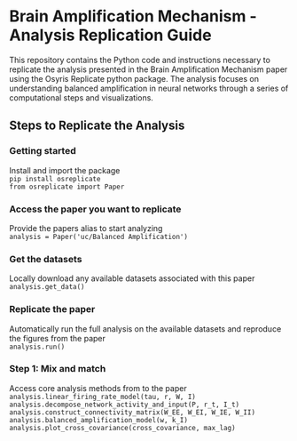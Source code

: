 # Brain Amplification Mechanism - Analysis Replication Guide

This repository contains the Python code and instructions necessary to replicate the analysis presented in the Brain Amplification Mechanism paper using the Osyris Replicate python package. The analysis focuses on understanding balanced amplification in neural networks through a series of computational steps and visualizations.

## Steps to Replicate the Analysis

### Getting started
Install and import the package\
`pip install osreplicate`\
`from osreplicate import Paper`

### Access the paper you want to replicate
Provide the papers alias to start analyzing\
`analysis = Paper('uc/Balanced Amplification')`

### Get the datasets
Locally download any available datasets associated with this paper\
`analysis.get_data()`

### Replicate the paper
Automatically run the full analysis on the available datasets and reproduce the figures from the paper\
`analysis.run()`

### Step 1: Mix and match      
Access core analysis methods from to the paper\
`analysis.linear_firing_rate_model(tau, r, W, I)`\
`analysis.decompose_network_activity_and_input(P, r_t, I_t)`\
`analysis.construct_connectivity_matrix(W_EE, W_EI, W_IE, W_II)`\
`analysis.balanced_amplification_model(w, k_I)`\
`analysis.plot_cross_covariance(cross_covariance, max_lag)`

